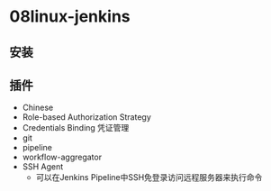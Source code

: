 # 08linux-jenkins

## 安装



## 插件

- Chinese
- Role-based Authorization Strategy
- Credentials Binding 凭证管理
- git
- pipeline
- workflow-aggregator
- SSH Agent
  - 可以在Jenkins Pipeline中SSH免登录访问远程服务器来执行命令

